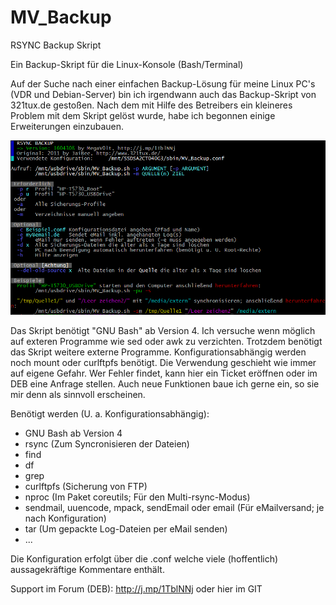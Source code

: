 # MV_Backup
RSYNC Backup Skript

Ein Backup-Skript für die Linux-Konsole (Bash/Terminal)

Auf der Suche nach einer einfachen Backup-Lösung für meine Linux PC's (VDR und Debian-Server) bin ich irgendwann auch das Backup-Skript von 321tux.de gestoßen. Nach dem mit Hilfe des Betreibers ein kleineres Problem mit dem Skript gelöst wurde, habe ich begonnen einige Erweiterungen einzubauen.

![Hilfe](help.png)

Das Skript benötigt "GNU Bash" ab Version 4. Ich versuche wenn möglich auf exteren Programme wie sed oder awk zu verzichten. Trotzdem benötigt das Skript weitere externe Programme. Konfigurationsabhängig werden noch mount oder curlftpfs benötigt.
Die Verwendung geschieht wie immer auf eigene Gefahr. Wer Fehler findet, kann hier ein Ticket eröffnen oder im DEB eine Anfrage stellen. Auch neue Funktionen baue ich gerne ein, so sie mir denn als sinnvoll erscheinen.

Benötigt werden (U. a. Konfigurationsabhängig):
- GNU Bash ab Version 4
- rsync (Zum Syncronisieren der Dateien)
- find
- df
- grep
- curlftpfs (Sicherung von FTP)
- nproc (Im Paket coreutils; Für den Multi-rsync-Modus)
- sendmail, uuencode, mpack, sendEmail oder email (Für eMailversand; je nach Konfiguration)
- tar (Um gepackte Log-Dateien per eMail senden)
- ...

Die Konfiguration erfolgt über die .conf welche viele (hoffentlich) aussagekräftige Kommentare enthält.

Support im Forum (DEB): http://j.mp/1TblNNj oder hier im GIT
